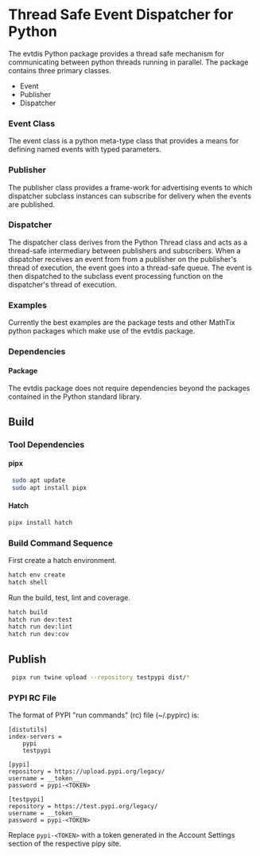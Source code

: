 # Thread Safe Event Dispatcher for Python
The evtdis Python package provides a thread safe mechanism for communicating
between python threads running in parallel. The package contains three primary
classes.
* Event
* Publisher
* Dispatcher

### Event Class
The event class is a python meta-type class that provides a means for
defining named events with typed parameters.

### Publisher
The publisher class provides a frame-work for advertising events to which
dispatcher subclass instances can subscribe for delivery when the events
are published.

### Dispatcher
The dispatcher class derives from the Python Thread class and acts as a
thread-safe intermediary between publishers and subscribers.
When a dispatcher receives an event from from a publisher on the publisher's
thread of execution, the event goes into a thread-safe queue. The event is
then dispatched to the subclass event processing function on the dispatcher's
thread of execution.

### Examples
Currently the best examples are the package tests and other MathTix python
packages which make use of the evtdis package.

### Dependencies
#### Package
The evtdis package does not require dependencies beyond the packages contained
in the Python standard library.

## Build
### Tool Dependencies
#### pipx
``` bash
 sudo apt update
 sudo apt install pipx
```
#### Hatch
``` bash
pipx install hatch
```
### Build Command Sequence
First create a hatch environment.
``` bash
hatch env create
hatch shell
```
Run the build, test, lint and coverage.
``` bash
hatch build
hatch run dev:test
hatch run dev:lint
hatch run dev:cov
```

## Publish
``` bash
 pipx run twine upload --repository testpypi dist/* 
```

### PYPI RC File
The format of PYPI "run commands" (rc) file (~/.pypirc) is:
```
[distutils]
index-servers =
    pypi
    testpypi

[pypi]
repository = https://upload.pypi.org/legacy/
username = __token__
password = pypi-<TOKEN>

[testpypi]
repository = https://test.pypi.org/legacy/
username = __token__
password = pypi-<TOKEN>
```
Replace `pypi-<TOKEN>` with a token generated in the Account Settings section of the respective pipy site.

<!--
```bash
 python -m twine check dist/*
 python -m twine upload --repository testpypi dist/*
```
-->

